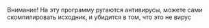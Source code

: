 Внимание! 
На эту программу ругаются антивирусы, можете сами скомпилировать исходник, и убидится в том, что это не вирус
